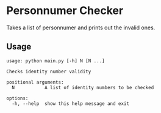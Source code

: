 Personnumer Checker
===================

Takes a list of personnumer and prints out the invalid ones.

Usage
-----

```commandline
usage: python main.py [-h] N [N ...]

Checks identity number validity

positional arguments:
  N           A list of identity numbers to be checked

options:
  -h, --help  show this help message and exit

```
